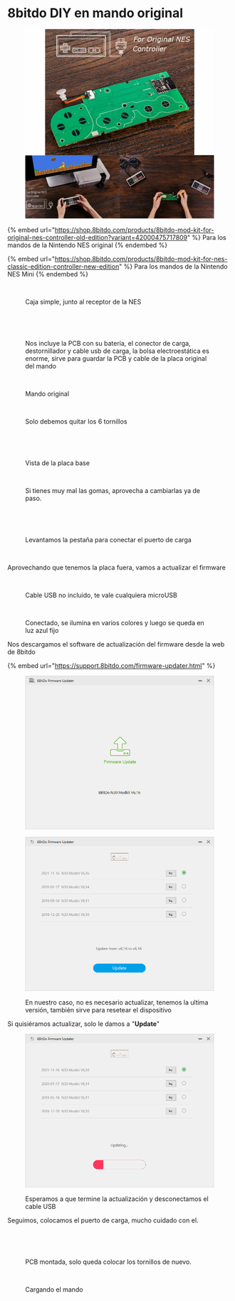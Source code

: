 # 8bitdo DIY en mando original

<figure><img src="../.gitbook/assets/image (2) (1) (1).png" alt=""><figcaption></figcaption></figure>

{% embed url="https://shop.8bitdo.com/products/8bitdo-mod-kit-for-original-nes-controller-old-edition?variant=42000475717809" %}
Para los mandos de la Nintendo NES original
{% endembed %}

{% embed url="https://shop.8bitdo.com/products/8bitdo-mod-kit-for-nes-classic-edition-controller-new-edition" %}
Para los mandos de la Nintendo NES Mini
{% endembed %}

<figure><img src="../.gitbook/assets/DSC00605.JPG" alt=""><figcaption><p>Caja simple, junto al receptor de la NES</p></figcaption></figure>

<figure><img src="../.gitbook/assets/DSC00608.JPG" alt=""><figcaption></figcaption></figure>

<figure><img src="../.gitbook/assets/DSC00609.JPG" alt=""><figcaption><p>Nos incluye la PCB con su batería, el conector de carga, destornillador y cable usb de carga, la bolsa electroestática es enorme, sirve para guardar la PCB y cable de la placa original del mando</p></figcaption></figure>

<figure><img src="../.gitbook/assets/DSC00610.JPG" alt=""><figcaption><p>Mando original</p></figcaption></figure>

<figure><img src="../.gitbook/assets/DSC00611.JPG" alt=""><figcaption><p>Solo debemos quitar los 6 tornillos</p></figcaption></figure>

<figure><img src="../.gitbook/assets/DSC00613.JPG" alt=""><figcaption></figcaption></figure>

<figure><img src="../.gitbook/assets/DSC00614.JPG" alt=""><figcaption><p>Vista de la placa base</p></figcaption></figure>

<figure><img src="../.gitbook/assets/DSC00618.JPG" alt=""><figcaption><p>Si tienes muy mal las gomas, aprovecha a cambiarlas ya de paso.</p></figcaption></figure>

<figure><img src="../.gitbook/assets/DSC00619.JPG" alt=""><figcaption></figcaption></figure>

<figure><img src="../.gitbook/assets/DSC00620.JPG" alt=""><figcaption><p>Levantamos la pestaña para conectar el puerto de carga</p></figcaption></figure>

<figure><img src="../.gitbook/assets/DSC00621.JPG" alt=""><figcaption></figcaption></figure>

Aprovechando que tenemos la placa fuera, vamos a actualizar el firmware

<figure><img src="../.gitbook/assets/DSC00622.JPG" alt=""><figcaption><p>Cable USB no incluido, te vale cualquiera microUSB</p></figcaption></figure>

<figure><img src="../.gitbook/assets/DSC00623.JPG" alt=""><figcaption><p>Conectado, se ilumina en varios colores y luego se queda en luz azul fijo</p></figcaption></figure>

Nos descargamos el software de actualización del firmware desde la web de 8bitdo

{% embed url="https://support.8bitdo.com/firmware-updater.html" %}

<figure><img src="../.gitbook/assets/01.png" alt=""><figcaption></figcaption></figure>

<figure><img src="../.gitbook/assets/02.png" alt=""><figcaption><p>En nuestro caso, no es necesario actualizar, tenemos la ultima versión, también sirve para resetear el dispositivo</p></figcaption></figure>

Si quisiéramos actualizar, solo le damos a "**Update**"

<figure><img src="../.gitbook/assets/04.png" alt=""><figcaption><p>Esperamos a que termine la actualización y desconectamos el cable USB</p></figcaption></figure>

Seguimos, colocamos el puerto de carga, mucho cuidado con el.&#x20;

<figure><img src="../.gitbook/assets/DSC00624.JPG" alt=""><figcaption></figcaption></figure>

<figure><img src="../.gitbook/assets/DSC00625.JPG" alt=""><figcaption><p>PCB montada, solo queda colocar los tornillos de nuevo.</p></figcaption></figure>

<figure><img src="../.gitbook/assets/DSC00629.JPG" alt=""><figcaption><p>Cargando el mando</p></figcaption></figure>
